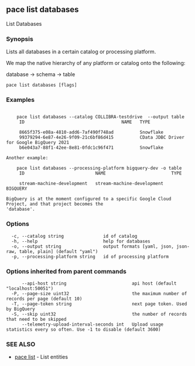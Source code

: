 ## pace list databases

List Databases

### Synopsis

Lists all databases in a certain catalog or processing platform.

We map the native hierarchy of any platform or catalog onto the following:

database → schema → table

```
pace list databases [flags]
```

### Examples

```

    pace list databases --catalog COLLIBRA-testdrive  --output table
	 ID                                     NAME   TYPE

	 8665f375-e08a-4810-add6-7af490f748ad          Snowflake
	 99379294-6e87-4e26-9f09-21c6bf86d415          CData JDBC Driver for Google BigQuery 2021
	 b6e043a7-88f1-42ee-8e81-0fdc1c96f471          Snowflake

Another example:

	pace list databases --processing-platform bigquery-dev -o table
	 ID                           NAME                         TYPE

	 stream-machine-development   stream-machine-development   BIGQUERY

BigQuery is at the moment configured to a specific Google Cloud Project, and that project becomes the
'database'.
```

### Options

```
  -c, --catalog string               id of catalog
  -h, --help                         help for databases
  -o, --output string                output formats [yaml, json, json-raw, table, plain] (default "yaml")
  -p, --processing-platform string   id of processing platform
```

### Options inherited from parent commands

```
      --api-host string                         api host (default "localhost:50051")
  -P, --page-size uint32                        the maximum number of records per page (default 10)
  -T, --page-token string                       next page token. Used by BigQuery
  -S, --skip uint32                             the number of records that need to be skipped
      --telemetry-upload-interval-seconds int   Upload usage statistics every so often. Use -1 to disable (default 3600)
```

### SEE ALSO

* [pace list](pace_list.md)	 - List entities

